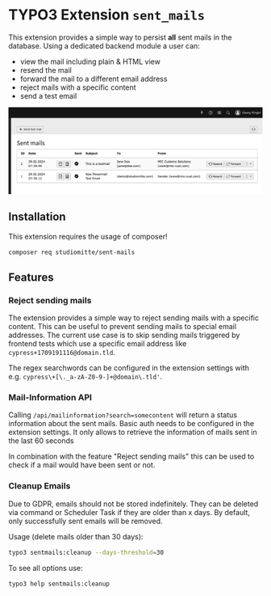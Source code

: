 # TYPO3 Extension `sent_mails`

This extension provides a simple way to persist **all** sent mails in the database.
Using a dedicated backend module a user can:

* view the mail including plain & HTML view
* resend the mail
* forward the mail to a different email address
* reject mails with a specific content
* send a test email

![module.png](Resources/Public/Screenshots/module.png)

## Installation

This extension requires the usage of composer!

```bash
composer req studiomitte/sent-mails
```

## Features

### Reject sending mails

The extension provides a simple way to reject sending mails with a specific content. This can be useful to prevent sending mails to special email addresses.
The current use case is to skip sending mails triggered by frontend tests which use a specific email address like `cypress+1709191116@domain.tld`.

The regex searchwords can be configured in the extension settings with e.g. `cypress\+[\._a-zA-Z0-9-]+@domain\.tld'`.

### Mail-Information API

Calling `/api/mailinformation?search=somecontent` will return a status information about the sent mails. Basic auth needs to be configured in the extension settings.
It only allows to retrieve the information of mails sent in the last 60 seconds

In combination with the feature "Reject sending mails" this can be used to check if a mail would have been sent or not.


### Cleanup Emails

Due to GDPR, emails should not be stored indefinitely. They can be deleted via command or Scheduler Task if they are older than x days. 
By default, only successfully sent emails will be removed.

Usage (delete mails older than 30 days):

```bash
typo3 sentmails:cleanup --days-threshold=30
```

To see all options use:
```bash
typo3 help sentmails:cleanup
```

